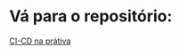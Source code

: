 # Vá para o repositório:

[CI-CD na prátiva](https://github.com/josewolffsantiago/CompassUOL-CI-CD-ArgoCD-Sprint6-PBJUN2025-DevSecOPs/)